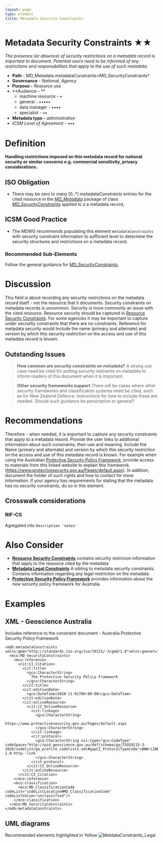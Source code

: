 ```yaml
---
layout: page
type: element
title: Metadata Security Constraints
---
```

#  Metadata Security Constraints ★★
*The presence (or absence) of security restrictions on a metadata record is important to document. Potential users need to be informed of any restrictions and responsibilities that apply to the use of such metadata.*

- **Path** - MD_Metadata.metadataConstraints>MD_SecurityConstraints*
- **Governance** - *National, Agency*
- **Purpose -** *Resource use* 
- **Audience - ** 
  - machine resource - ⭑ 
  - general - ⭑⭑⭑⭑⭑
  - data manager - ⭑⭑⭑⭑
  - specialist - ⭑⭑
- **Metadata type -** *adminsitrative*
- *ICSM Level of Agreement* - ⭑⭑⭑

# Definition 

**Handling restrictions imposed on this metadata record for national security or similar concerns e.g. commercial sensitivity, privacy considerations.**

## ISO Obligation 
- There may be zero  to many [0..\*] *metadataConstraints* entries for the cited resource in the  *[MD_Metadata](https://www.loomio.org/d/AniV8zO3/class-md_metadata)* package of class *[MD_SecurityConstraints](https://www.loomio.org/d/1jaxGSgR/class-md_securityconstraints)* applied to a  a metadata record,  

## ICSM Good Practice  
- The MDWG recommends populating this element `metadataConstraints`  with security constraint information to sufficient level to determine the security structures and  restrictions on a metadata record.

### Recommended Sub-Elements   
Follow the general guidance for [MD_SecurityConstraints](https://www.loomio.org/d/1jaxGSgR/class-md_securityconstraints).

# Discussion
This field is about recording any security restrictions on the metadata record itself - not the resource that it documents.
Security constraints on metadata records is uncommon.  Security is more commonly an issue with the cited resource. Resource security should be captured in [Resource Security Constraints](https://www.loomio.org/d/gxbVXJdF/md_identification-resourcesecurityconstraints-definition).
For some agencies it may be important to capture under secrutity constraints that there are no constraints.
Reference for metadata security would Include the name (primary and alternate) and version by which this security restriction on the access and use of this metadata record is known.

## Outstanding Issues
> **How common are security constraints on metadata?**
A strong use case need be cited for putting security restraints on metadata to inform readers of this document when it is important.

> **Other security frameworks support**
There will be cases where other security frameworks and classification systems need be cited, such as for New Zealand Defence. Instructions for how to include these are needed.  Should such guidance be perscriptive or general?

# Recommendations 
Therefore - when needed, it is important to capture any security constraints that apply to a metadata resord. Provide the user links to additional information about such constraints, their use and meaning. Include the Name (primary and alternate) and version by which this security restriction on the access and use of this metadata record is known. For example when using the Australian [Protective Security Policy Framework](https://www.protectivesecurity.gov.au/Pages/default.aspx), provide access to materials from this linked website to explain this framework.  (https://www.protectivesecurity.gov.au/Pages/default.aspx). In addition, document the holder of such rights and how to contact for more information. If your agency has requirements for stating that the metadata has no security constraints, do so in this element.

## Crosswalk considerations

### RIF-CS 
Agregated into `Description 'notes'`

# Also Consider
- **[Resource Security Constraints](https://www.loomio.org/d/gxbVXJdF/md_identification-resourcesecurityconstraints-definition)** contains security restricion information that apply to the resource cited by the metadata
- **[Metadata Legal Constraints](https://www.loomio.org/d/G8d21r6z/md_metadata-md_legalconstraints-definition)** A sibling to metadata security constraints. Contains information regarding any legal restriction on the metadata.
- **[Protective Security Policy Framework](https://www.protectivesecurity.gov.au/Pages/default.aspx)** provides information about the new security policy framework for Australia.

# Examples


## XML - Geoscience Australia
Includes reference to the constraint document - Australia Protective Security Policy Framework
```
<mdb:metadataConstraints xmlns:gmd="http://standards.iso.org/iso/19115/-3/gmd/1.0"xmlns:geonet="http://www.fao.org/geonetwork">
  <mco:MD_SecurityConstraints>
    <mco:reference>
      <cit:CI_Citation>
        <cit:title>
          <gco:CharacterString>
            The Protective Security Policy Framework
          </gco:CharacterString>
        </cit:title>
        <cit:editionDate>
          <gco:DateTime>2018-11-01T00:00:00</gco:DateTime>
        </cit:editionDate>
        <cit:onlineResource>
          <cit:CI_OnlineResource>
            <cit:linkage>
              <gco:CharacterString>
                https://www.protectivesecurity.gov.au/Pages/default.aspx
              </gco:CharacterString>
            </cit:linkage>
            <cit:protocol>
              <gco:CharacterString xsi:type="gco:CodeType" codeSpace="http://pid.geoscience.gov.au/def/schema/ga/ISO19115-3-2016/codelist/ga_profile_codelists.xml#gapCI_ProtocolTypeCode">WWW:LINK-1.0-http--link
              </gco:CharacterString>
            </cit:protocol>
          </cit:CI_OnlineResource>
        </cit:onlineResource>
      </cit:CI_Citation>
    </mco:reference>
    <mco:classification>
      <mco:MD_ClassificationCode codeList="codeListLocation#MD_ClassificationCode" codeListValue="unclassified"/>
    </mco:classification>
  </mco:MD_SecurityConstraints>
</mdb:metadataConstraints>

```


## UML diagrams
Recommended elements highlighted in Yellow
![MetdataConstraints_Legal](https://loomio-uploads.s3.amazonaws.com/documents/files/000/199/130/original/1558674590315)
